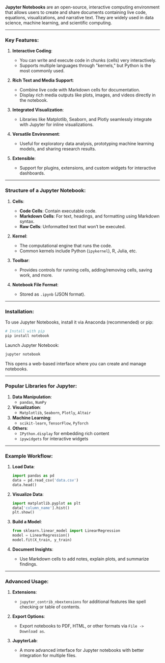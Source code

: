 **Jupyter Notebooks** are an open-source, interactive computing environment that allows users to create and share documents containing live code, equations, visualizations, and narrative text. They are widely used in data science, machine learning, and scientific computing.

---

### Key Features:

1. **Interactive Coding**:
    
    - You can write and execute code in chunks (cells) very interactively.
    - Supports multiple languages through "kernels," but Python is the most commonly used.
2. **Rich Text and Media Support**:
    
    - Combine live code with Markdown cells for documentation.
    - Display rich media outputs like plots, images, and videos directly in the notebook.
3. **Integrated Visualization**:
    
    - Libraries like Matplotlib, Seaborn, and Plotly seamlessly integrate with Jupyter for inline visualizations.
4. **Versatile Environment**:
    
    - Useful for exploratory data analysis, prototyping machine learning models, and sharing research results.
5. **Extensible**:
    
    - Support for plugins, extensions, and custom widgets for interactive dashboards.

---

### Structure of a Jupyter Notebook:

1. **Cells**:
    
    - **Code Cells**: Contain executable code.
    - **Markdown Cells**: For text, headings, and formatting using Markdown syntax.
    - **Raw Cells**: Unformatted text that won’t be executed.
2. **Kernel**:
    
    - The computational engine that runs the code.
    - Common kernels include Python (`ipykernel`), R, Julia, etc.
3. **Toolbar**:
    
    - Provides controls for running cells, adding/removing cells, saving work, and more.
4. **Notebook File Format**:
    
    - Stored as `.ipynb` (JSON format).

---

### Installation:

To use Jupyter Notebooks, install it via Anaconda (recommended) or pip:

```bash
# Install with pip
pip install notebook
```

Launch Jupyter Notebook:

```bash
jupyter notebook
```

This opens a web-based interface where you can create and manage notebooks.

---

### Popular Libraries for Jupyter:

1. **Data Manipulation**:
    - `pandas`, `NumPy`
2. **Visualization**:
    - `Matplotlib`, `Seaborn`, `Plotly`, `Altair`
3. **Machine Learning**:
    - `scikit-learn`, `TensorFlow`, `PyTorch`
4. **Others**:
    - `IPython.display` for embedding rich content
    - `ipywidgets` for interactive widgets

---

### Example Workflow:

1. **Load Data**:
    
    ```python
    import pandas as pd
    data = pd.read_csv('data.csv')
    data.head()
    ```
    
2. **Visualize Data**:
    
    ```python
    import matplotlib.pyplot as plt
    data['column_name'].hist()
    plt.show()
    ```
    
3. **Build a Model**:
    
    ```python
    from sklearn.linear_model import LinearRegression
    model = LinearRegression()
    model.fit(X_train, y_train)
    ```
    
4. **Document Insights**:
    
    - Use Markdown cells to add notes, explain plots, and summarize findings.

---

### Advanced Usage:

1. **Extensions**:
    
    - `jupyter_contrib_nbextensions` for additional features like spell checking or table of contents.
2. **Export Options**:
    
    - Export notebooks to PDF, HTML, or other formats via `File -> Download as`.
3. **JupyterLab**:
    
    - A more advanced interface for Jupyter notebooks with better integration for multiple files.

